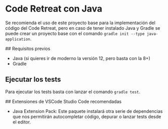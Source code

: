 # Code Retreat con Java

Se recomienda el uso de este proyecto base para la implementación del código del Code Retreat, pero en caso de tener instalado Java y Gradle se puede crear un proyecto base con el comando `gradle init --type java-application`.

## Requisitos previos

* Java (si quieres ir de moderno la versión 12, pero basta con la 8+)
* Gradle

## Ejecutar los tests

Para ejecutar los tests basta con lanzar el comando `gradle test`.

## Extensiones de VSCode Studio Code recomendadas

* Java Extension Pack: Este paquete instalará otra serie de dependencias que nos permitirán autocompletar código, depurar o lanzar tests desde el editor.